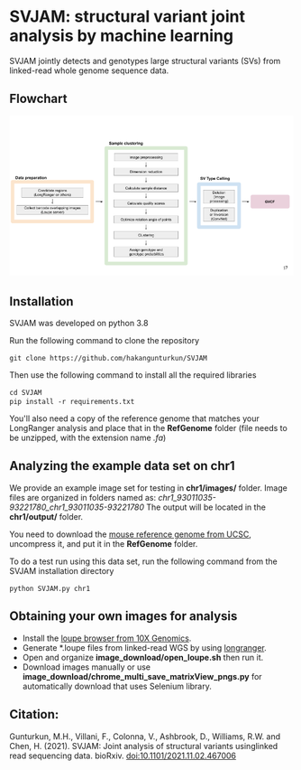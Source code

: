 # SVJAM: structural variant joint analysis by machine learning

SVJAM jointly detects and genotypes large structural variants (SVs) from linked-read whole genome sequence data. 

## Flowchart

![Pipeline](flowchart/pipeline.png)

## Installation 
SVJAM was developed on python 3.8

Run the following command to clone the repository
```
git clone https://github.com/hakangunturkun/SVJAM
```

Then use the following command to install all the required libraries

```
cd SVJAM
pip install -r requirements.txt 
```

You'll also need a copy of the reference genome that matches your LongRanger analysis and place that in the **RefGenome** folder (file needs to be unzipped, with the extension name *.fa*)


## Analyzing the example data set on chr1

We provide an example image set for testing in **chr1/images/** folder. Image files are organized in folders named as: *chr1_93011035-93221780_chr1_93011035-93221780* The output will be located in the **chr1/output/** folder. 

You need to download the [mouse reference genome from UCSC](https://hgdownload.soe.ucsc.edu/goldenPath/mm10/bigZips/mm10.fa.gz), uncompress it, and put it in the **RefGenome** folder.

To do a test run using this data set, run the following command from the SVJAM installation directory 

```
python SVJAM.py chr1
```

## Obtaining your own images for analysis 
* Install the [loupe browser from 10X Genomics](https://www.10xgenomics.com/products/loupe-browser).
* Generate *.loupe files from linked-read WGS by using [longranger](https://support.10xgenomics.com/genome-exome/software/pipelines/latest/what-is-long-ranger).
* Open and organize **image_download/open_loupe.sh** then run it.
* Download images manually or use **image_download/chrome_multi_save_matrixView_pngs.py** for automatically download that uses Selenium library.

## Citation:

Gunturkun, M.H., Villani, F., Colonna, V., Ashbrook, D., Williams, R.W. and Chen, H. (2021). SVJAM:  Joint analysis of structural variants usinglinked read sequencing data. bioRxiv. [doi:10.1101/2021.11.02.467006](https://www.biorxiv.org/content/10.1101/2021.11.02.467006v1)
